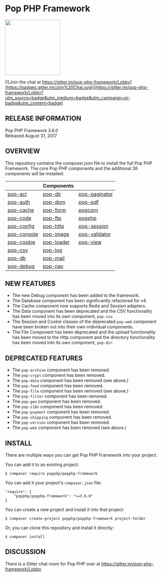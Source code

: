Pop PHP Framework
=================

<img src="http://www.popphp.org/img/pop-php-logo.png" width="180" height="180" />

[![Join the chat at https://gitter.im/pop-php-framework/Lobby](https://badges.gitter.im/Join%20Chat.svg)](https://gitter.im/pop-php-framework/Lobby?utm_source=badge&utm_medium=badge&utm_campaign=pr-badge&utm_content=badge)

RELEASE INFORMATION
-------------------
Pop PHP Framework 3.6.0  
Released August 31, 2017

OVERVIEW
--------
This repository contains the composer.json file to install the full Pop PHP Framework.
The core Pop PHP components and the additional 26 components will be installed:

|                                                      | Components                                               |                                                          |
|------------------------------------------------------|----------------------------------------------------------|----------------------------------------------------------|
| [pop-acl](https://github.com/popphp/pop-acl)         | [pop-dir](https://github.com/popphp/pop-dir)             | [pop-paginator](https://github.com/popphp/pop-paginator) |
| [pop-auth](https://github.com/popphp/pop-auth)       | [pop-dom](https://github.com/popphp/pop-dom)             | [pop-pdf](https://github.com/popphp/pop-pdf)             |
| [pop-cache](https://github.com/popphp/pop-cache)     | [pop-form](https://github.com/popphp/pop-form)           | [popcorn](https://github.com/popphp/popcorn)             |
| [pop-code](https://github.com/popphp/pop-code)       | [pop-ftp](https://github.com/popphp/pop-ftp)             | [popphp](https://github.com/popphp/popphp)               |
| [pop-config](https://github.com/popphp/pop-config)   | [pop-http](https://github.com/popphp/pop-http)           | [pop-session](https://github.com/popphp/pop-session)     |
| [pop-console](https://github.com/popphp/pop-console) | [pop-image](https://github.com/popphp/pop-image)         | [pop-validator](https://github.com/popphp/pop-validator) |
| [pop-cookie](https://github.com/popphp/pop-cookie)   | [pop-loader](https://github.com/popphp/pop-loader)       | [pop-view](https://github.com/popphp/pop-view)           |
| [pop-csv](https://github.com/popphp/pop-csv)         | [pop-log](https://github.com/popphp/pop-log)             |                                                          |
| [pop-db](https://github.com/popphp/pop-db)           | [pop-mail](https://github.com/popphp/pop-mail)           |                                                          |
| [pop-debug](https://github.com/popphp/pop-debug)     | [pop-nav](https://github.com/popphp/pop-nav)             |                                                          |


NEW FEATURES
------------

* The new Debug component has been added to the framework.
* The Database component has been significantly refactored for v4.
* The Cache component now supports Redis and Session adapters.
* The Data component has been deprecated and the CSV functionality has been moved into its own component, `pop-csv`.
* The Session and Cookie classes of the deprecated `pop-web` component have been broken out into their own individual components.
* The File Component has been deprecated and the upload functionality has been moved to the Http component and the directory
  functionality has been moved into its own component, `pop-dir`.


DEPRECATED FEATURES
-------------------

* The `pop-archive` component has been removed.
* The `pop-crypt` component has been removed.
* The `pop-data` component has been removed (see above.)
* The `pop-feed` component has been removed.
* The `pop-file` component has been removed (see above.)
* The `pop-filter` component has been removed.
* The `pop-geo` component has been removed.
* The `pop-i18n` component has been removed.
* The `pop-payment` component has been removed.
* The `pop-shipping` component has been removed.
* The `pop-version` component has been removed.
* The `pop-web` component has been removed (see above.)


INSTALL
-------
There are multiple ways you can get Pop PHP Framework into your project.

You can add it to an existing project:

```console
$ composer require popphp/popphp-framework
```

You can add it your project's `composer.json` file:

    "require": {
        "popphp/popphp-framework": ">=3.6.0"
    }

You can create a new project and install it into that project:

```console
$ composer create-project popphp/popphp-framework project-folder
```

Or, you can clone this repository and install it directly:

```console
$ composer install
```

## DISCUSSION

There is a Gitter chat room for Pop PHP over at https://gitter.im/pop-php-framework/Lobby
